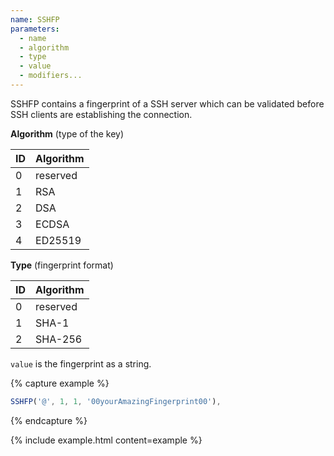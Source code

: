 ```yaml
---
name: SSHFP
parameters:
  - name
  - algorithm
  - type
  - value
  - modifiers...
---
```


SSHFP contains a fingerprint of a SSH server which can be validated before SSH clients are establishing the connection.

**Algorithm** (type of the key)

| ID | Algorithm |
|----|-----------|
| 0  | reserved  |
| 1  | RSA       |
| 2  | DSA       |
| 3  | ECDSA     |
| 4  | ED25519   |

**Type** (fingerprint format)

| ID | Algorithm |
|----|-----------|
| 0  | reserved  |
| 1  | SHA-1     |
| 2  | SHA-256   |

`value` is the fingerprint as a string.

{% capture example %}
```js
SSHFP('@', 1, 1, '00yourAmazingFingerprint00'),
```
{% endcapture %}

{% include example.html content=example %}

